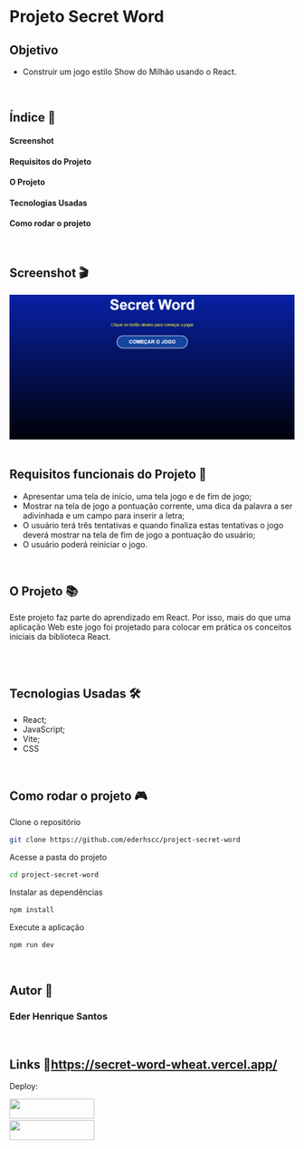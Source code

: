 # Projeto Secret Word

## Objetivo

- Construir um jogo estilo Show do Milhão usando o React. 

<br>

## Índice 📜

#### Screenshot

#### Requisitos do Projeto

#### O Projeto

#### Tecnologias Usadas

#### Como rodar o projeto

<br>

## Screenshot 🎬

<div align='center'>
<img src="./src/assets/secret-word.gif" alt="imagem do projeto">
</div>

<br>

## Requisitos funcionais do Projeto 🧾

- Apresentar uma tela de início, uma tela jogo e de fim de jogo;
- Mostrar na tela de jogo a pontuação corrente, uma dica da palavra a ser adivinhada e um campo para inserir a letra;
- O usuário terá três tentativas e quando finaliza estas tentativas o jogo deverá mostrar na tela de fim de jogo a pontuação do usuário;
- O usuário poderá reiniciar o jogo.

<br>

## O Projeto 📚

Este projeto faz parte do aprendizado em React. Por isso, mais do que uma aplicação Web este jogo foi projetado para colocar em prática os conceitos iniciais da biblioteca React. 

<br>

<br>

## Tecnologias Usadas 🛠

- React;
- JavaScript;
- Vite;
- CSS

<br>

## Como rodar o projeto 🎮

Clone o repositório
```bash
git clone https://github.com/ederhscc/project-secret-word
```

 Acesse a pasta do projeto
```bash
cd project-secret-word
```

Instalar as dependências
```bash
npm install
```

Execute a aplicação
```bash
npm run dev
```

<br>

## Autor 🧑

### Eder Henrique Santos

<br>

## Links 🔗https://secret-word-wheat.vercel.app/

Deploy: 

<div align="left">

  <a href = "mailto:ederhscc@gmail.com" target="_blank">
  <img src="https://img.shields.io/badge/-Gmail-%23E4405F?style=for-the-badge&logo=gmail&logoColor=white" target="_blank" width="150px" height="35px">
  </a>
  </br>
  <a href="https://www.linkedin.com/in/eder-henrique-santos" target="_blank">
  <img src="https://img.shields.io/badge/-LinkedIn-%230077B5?style=for-the-badge&logo=linkedin&logoColor=white" target="_blank" width="150px" height="35px">
  </a>
  </br>

</div>